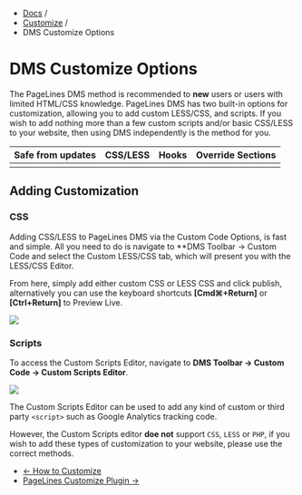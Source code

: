 <div class="row-fluid">
	<div class="span12">
		<ul class="breadcrumb">
  			<li><a href="http://docs.pagelines.com/">Docs</a> <span class="divider">/</span></li>
  			<li><a href="http://docs.pagelines.com/customize">Customize</a> <span class="divider">/</span></li>
  			<li class="active">DMS Customize Options</li>
		</ul>
	</div>
</div>

# DMS Customize Options #

The PageLines DMS method is recommended to **new** users or users with limited HTML/CSS knowledge. PageLines DMS has two built-in options for customization, allowing you to add custom LESS/CSS, and scripts. If you wish to add nothing more than a few custom scripts and/or basic CSS/LESS to your website, then using DMS independently is the method for you.

<table class="table table-striped table-bordered table-condensed">
	<thead>
		<tr>
			<th>Safe from updates</th>
			<th>CSS/LESS</th>
			<th>Hooks</th>
			<th>Override Sections</th>
		</tr>
	</thead>
	<tbody>
		<tr>
			<td><i class="icon-ok text-success"></td>
			<td><i class="icon-ok text-success"></td>
			<td><i class="icon-remove text-error"></td>
			<td><i class="icon-remove text-error"></td>
		</tr>
	</tbody>
</table>

## Adding Customization ##

### CSS ###

Adding CSS/LESS to PageLines DMS via the Custom Code Options, is fast and simple. All you need to do is navigate to **DMS Toolbar &rarr; Custom Code and select the Custom LESS/CSS tab, which will present you with the LESS/CSS Editor.

From here, simply add either custom CSS or LESS CSS and click publish, alternatively you can use the keyboard shortcuts **[Cmd⌘+Return]** or **[Ctrl+Return]** to Preview Live.

![](https://raw.github.com/pagelines/Docs/master/gh-pages-template/public/img/custom-cssless-editor.jpg)

### Scripts ###

To access the Custom Scripts Editor, navigate to **DMS Toolbar → Custom Code → Custom Scripts Editor**.

![](https://raw.github.com/pagelines/Docs/master/gh-pages-template/public/img/custom-script-editor.jpg)

The Custom Scripts Editor can be used to add any kind of custom or third party `<script>` such as Google Analytics tracking code.

However, the Custom Scripts editor **doe not** support `CSS`, `LESS` or `PHP`, if you wish to add these types of customization to your website, please use the correct methods.

<div class="row-fluid">
 	<div class="span12">
    		<ul class="pager">
      		<li class="pull-left"><a href="http://docs.pagelines.com/customize/how-to-customize">&larr; How to Customize</a></li>
        		<li class="pull-right"><a href="http://docs.pagelines.com/customize/pagelines-customize-plugin">PageLines Customize Plugin &rarr;</a></li>
    		</ul>
  	</div>
</div>
